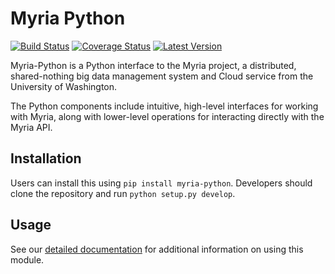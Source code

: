 Myria Python
============

[![Build Status](https://travis-ci.org/uwescience/myria-python.svg?branch=master)](https://travis-ci.org/uwescience/myria-python)
[![Coverage Status](https://img.shields.io/coveralls/uwescience/myria-python.svg)](https://coveralls.io/r/uwescience/myria-python?branch=master)
[![Latest Version](https://badge.fury.io/py/myria-python.svg)](https://pypi.python.org/pypi/myria-python/)
<!-- These sites are (permenantly?) down. Restore them when they come back up. https://pypip.in/version/myria-python/badge.svg 
[![Downloads](https://pypip.in/download/myria-python/badge.svg)](https://pypi.python.org/pypi/myria-python/)
[![Supported Python versions](https://pypip.in/py_versions/myria-python/badge.svg)](https://pypi.python.org/pypi/myria-python/)
[![Development Status](https://pypip.in/status/myria-python/badge.svg)](https://pypi.python.org/pypi/myria-python/)
[![License](https://pypip.in/license/myria-python/badge.svg)](https://pypi.python.org/pypi/myria-python/)
-->

Myria-Python is a Python interface to the Myria project, a distributed, shared-nothing big data management system and Cloud service from the University of Washington.

The Python components include intuitive, high-level interfaces for working with Myria, along with lower-level operations for interacting directly with the Myria API.

## Installation

Users can install this using `pip install myria-python`. Developers should clone the repository and run `python setup.py develop`.

## Usage

See our [detailed documentation](docs/index.md) for additional information on using this module.
